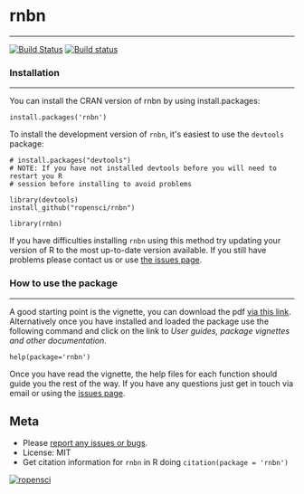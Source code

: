 # rnbn
------

[![Build Status](https://api.travis-ci.org/ropensci/rnbn.png)](https://travis-ci.org/ropensci/rnbn)
[![Build status](https://ci.appveyor.com/api/projects/status/62pjk61yr2ml0052/branch/master?svg=true)](https://ci.appveyor.com/project/sckott/rnbn/branch/master)

### Installation
----------------

You can install the CRAN version of rnbn by using install.packages:

    install.packages('rnbn')

To install the development version of `rnbn`, it's easiest to use the `devtools` package:

    # install.packages("devtools")
    # NOTE: If you have not installed devtools before you will need to restart you R
    # session before installing to avoid problems

    library(devtools)
    install_github("ropensci/rnbn")

    library(rnbn)

If you have difficulties installing `rnbn` using this method try updating your version of R to the most up-to-date version available. If you still have problems please contact us or use [the issues page](https://github.com/ropensci/rnbn/issues).

### How to use the package
--------------------------

A good starting point is the vignette, you can download the pdf [via this link](https://github.com/JNCC-UK/rnbn/raw/master/inst/doc/rnbn.pdf). Alternatively once you have installed and loaded the package use the following command and click on the link to _User guides, package vignettes and other documentation_.

    help(package='rnbn')

Once you have read the vignette, the help files for each function should guide you the rest of the way. If you have any questions just get in touch via email or using the [issues page](https://github.com/ropensci/rnbn/issues?state=open).

## Meta

* Please [report any issues or bugs](https://github.com/ropensci/rnbn/issues).
* License: MIT
* Get citation information for `rnbn` in R doing `citation(package = 'rnbn')`

[![ropensci](http://ropensci.org/public_images/github_footer.png)](http://ropensci.org)
